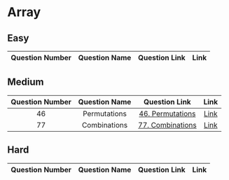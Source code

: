 # Array 

## Easy
| Question Number | Question Name | Question Link                                                                | Link                                                                                    |
|:-----------------:|:---------------:|:------------------------------------------------------------------------------:|:-----------------------------------------------------------------------------------------:|


## Medium
| Question Number | Question Name | Question Link                                                                | Link                                                                                    |
|:-----------------:|:---------------:|:------------------------------------------------------------------------------:|:-----------------------------------------------------------------------------------------:|
|        46       | Permutations  | <a href = 'https://leetcode.com/problems/permutations/'>46. Permutations</a> |  <a href = 'https://github.com/JAIDHEER007/LeetCode/tree/main/Programs/LC_46'>Link</a>  |
|        77       |  Combinations | <a href = 'https://leetcode.com/problems/combinations/'> 77. Combinations</a> | <a href = 'https://github.com/JAIDHEER007/LeetCode/tree/main/Programs/LC%2077'>Link</a> |

## Hard
| Question Number | Question Name | Question Link                                                                | Link                                                                                    |
|:-----------------:|:---------------:|:------------------------------------------------------------------------------:|:-----------------------------------------------------------------------------------------:|
